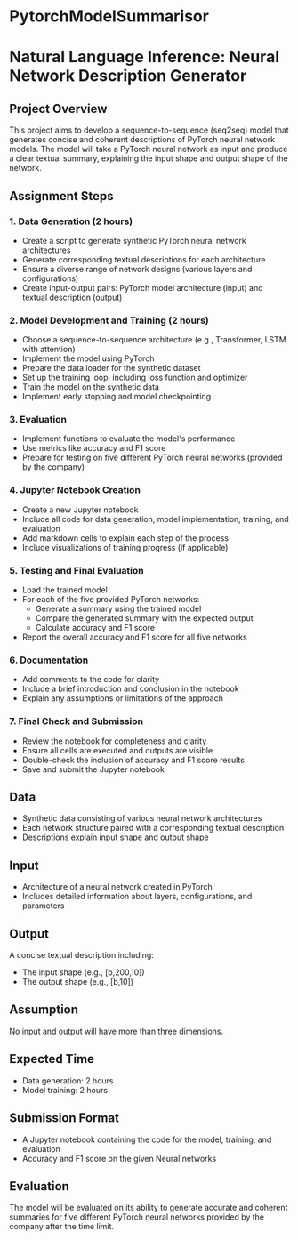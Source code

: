 # PytorchModelSummarisor
 
# Natural Language Inference: Neural Network Description Generator

## Project Overview
This project aims to develop a sequence-to-sequence (seq2seq) model that generates concise and coherent descriptions of PyTorch neural network models. The model will take a PyTorch neural network as input and produce a clear textual summary, explaining the input shape and output shape of the network.

## Assignment Steps

### 1. Data Generation (2 hours)
- Create a script to generate synthetic PyTorch neural network architectures
- Generate corresponding textual descriptions for each architecture
- Ensure a diverse range of network designs (various layers and configurations)
- Create input-output pairs: PyTorch model architecture (input) and textual description (output)

### 2. Model Development and Training (2 hours)
- Choose a sequence-to-sequence architecture (e.g., Transformer, LSTM with attention)
- Implement the model using PyTorch
- Prepare the data loader for the synthetic dataset
- Set up the training loop, including loss function and optimizer
- Train the model on the synthetic data
- Implement early stopping and model checkpointing

### 3. Evaluation
- Implement functions to evaluate the model's performance
- Use metrics like accuracy and F1 score
- Prepare for testing on five different PyTorch neural networks (provided by the company)

### 4. Jupyter Notebook Creation
- Create a new Jupyter notebook
- Include all code for data generation, model implementation, training, and evaluation
- Add markdown cells to explain each step of the process
- Include visualizations of training progress (if applicable)

### 5. Testing and Final Evaluation
- Load the trained model
- For each of the five provided PyTorch networks:
  * Generate a summary using the trained model
  * Compare the generated summary with the expected output
  * Calculate accuracy and F1 score
- Report the overall accuracy and F1 score for all five networks

### 6. Documentation
- Add comments to the code for clarity
- Include a brief introduction and conclusion in the notebook
- Explain any assumptions or limitations of the approach

### 7. Final Check and Submission
- Review the notebook for completeness and clarity
- Ensure all cells are executed and outputs are visible
- Double-check the inclusion of accuracy and F1 score results
- Save and submit the Jupyter notebook

## Data
- Synthetic data consisting of various neural network architectures
- Each network structure paired with a corresponding textual description
- Descriptions explain input shape and output shape

## Input
- Architecture of a neural network created in PyTorch
- Includes detailed information about layers, configurations, and parameters

## Output
A concise textual description including:
- The input shape (e.g., [b,200,10])
- The output shape (e.g., [b,10])

## Assumption
No input and output will have more than three dimensions.

## Expected Time
- Data generation: 2 hours
- Model training: 2 hours

## Submission Format
- A Jupyter notebook containing the code for the model, training, and evaluation
- Accuracy and F1 score on the given Neural networks

## Evaluation
The model will be evaluated on its ability to generate accurate and coherent summaries for five different PyTorch neural networks provided by the company after the time limit.
